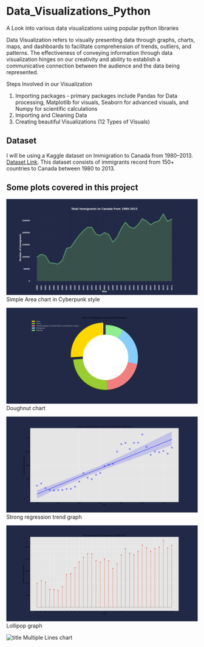 # Data_Visualizations_Python
A Look into various data visualizations using popular python libraries


Data Visualization refers to visually presenting data through graphs, charts, maps, and dashboards to facilitate comprehension of trends, outliers, and patterns. The effectiveness of conveying information through data visualization hinges on our creativity and ability to establish a communicative connection between the audience and the data being represented.

Steps Involved in our Visualization
1. Importing packages - primary packages include Pandas for Data processing, Matplotlib for visuals, Seaborn for advanced visuals, and Numpy for scientific calculations
2. Importing and Cleaning Data
3. Creating beautiful Visualizations (12 Types of Visuals)


## Dataset

I will be using a Kaggle dataset on Immigration to Canada from 1980–2013. [Dataset Link](https://www.kaggle.com/datasets/ammaraahmad/immigration-to-canada). This dataset consists of immigrants record from 150+ countries to Canada between 1980 to 2013.

## Some plots covered in this project

![title](cyber_area_simple.png)
Simple Area chart in Cyberpunk style

![title](doughnut.png)
Doughnut chart

![title](reg_strong.png)
Strong regression trend graph

![title](lollipop.png)
Lollipop graph

![title](linechart_multiple)
Multiple Lines chart